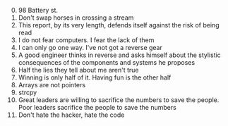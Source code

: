 0. 98 Battery st. 
1. Don't swap horses in crossing a stream 
2. This report, by its very length, defends itself against the risk of being read
3. I do not fear computers. I fear the lack of them 
4. I can only go one way. I've not got a reverse gear 
5. A good engineer thinks in reverse and asks himself about the stylistic consequences of the components and systems he proposes 
6. Half the lies they tell about me aren't true 
7. Winning is only half of it. Having fun is the other half 
8. Arrays are not pointers 
9. strcpy 
10. Great leaders are willing to sacrifice the numbers to save the people. Poor leaders sacrifice the people to save the numbers 
11. Don't hate the hacker, hate the code 
